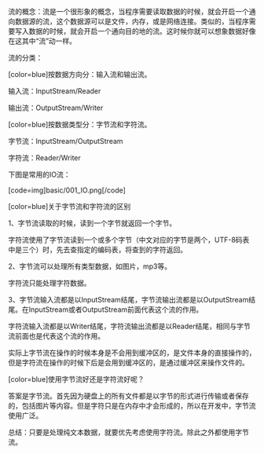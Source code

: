 流的概念：流是一个很形象的概念，当程序需要读取数据的时候，就会开启一个通向数据源的流，这个数据源可以是文件，内存，或是网络连接。类似的，当程序需要写入数据的时候，就会开启一个通向目的地的流。这时候你就可以想象数据好像在这其中“流”动一样。
流的分类：
[color=blue]按数据方向分：输入流和输出流。
输入流：InputStream/Reader
输出流：OutputStream/Writer
[color=blue]按数据类型分：字节流和字符流。
字节流：InputStream/OutputStream
字符流：Reader/Writer
下图是常用的IO流：
[code=img]basic/001_IO.png[/code]
[color=blue]关于字节流和字符流的区别
1、字节流读取的时候，读到一个字节就返回一个字节。
字符流使用了字节流读到一个或多个字节（中文对应的字节是两个，UTF-8码表中是三个）时，先去查指定的编码表，将查到的字符返回。
2、字节流可以处理所有类型数据，如图片，mp3等。
字符流只能处理字符数据。
3、字节流输入流都是以InputStream结尾，字节流输出流都是以OutputStream结尾。在InputStream或者OutputStream前面代表这个流的作用。
字符流输入流都是以Writer结尾，字符流输出流都是以Reader结尾，相同与字节流前面也是代表这个流的作用。
实际上字节流在操作的时候本身是不会用到缓冲区的，是文件本身的直接操作的，但是字符流在操作的时候下后是会用到缓冲区的，是通过缓冲区来操作文件的。
[color=blue]使用字节流好还是字符流好呢？
答案是字节流。首先因为硬盘上的所有文件都是以字节的形式进行传输或者保存的，包括图片等内容。但是字符只是在内存中才会形成的，所以在开发中，字节流使用广泛。
总结：只要是处理纯文本数据，就要优先考虑使用字符流。除此之外都使用字节流。